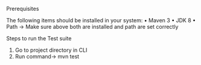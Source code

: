 
Prerequisites

The following items should be installed in your system:
•	Maven 3
•	JDK 8
•	Path -> Make sure above both are installed and path are set correctly


Steps to run the Test suite
1. Go to project directory in CLI
2. Run command->  mvn test



